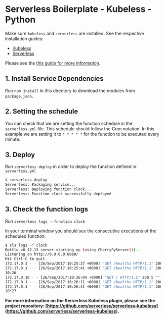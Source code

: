 <!--
title: 'Kubeless Serverless Simple scheduled function example in Python'
description: 'This example demonstrates a simple sexample in Python for a scheduled function.'
layout: Doc
framework: v1
platform: Kubeless
language: Python
authorLink: 'https://github.com/andresmgot'
authorName: Andres
authorAvatar: 'https://avatars0.githubusercontent.com/u/4025665?v=4&s=140'
-->
# Serverless Boilerplate - Kubeless - Python

Make sure `kubeless` and `serverless` are installed. See the respective installation guides:
* [Kubeless](https://github.com/kubeless/kubeless/blob/master/README.md#usage)
* [Serverless](https://github.com/serverless/serverless#quick-start)

Please see the [this guide for more information](https://github.com/serverless/serverless-kubeless).

## 1. Install Service Dependencies
Run `npm install` in this directory to download the modules from `package.json`.

## 2. Setting the schedule
You can check that we are setting the function schedule in the `serverless.yml` file. This schedule should follow the Cron notation. In this example we are setting it to `* * * * *` for the function to be executed every minute.

## 3. Deploy
Run `serverless deploy` in order to deploy the function defined in `serverless.yml`

```bash
$ serverless deploy
Serverless: Packaging service...
Serverless: Deploying function clock...
Serverless: Function clock successfully deployed
```

## 3. Check the function logs
Run `serverless logs --function clock`

In your terminal window you should see the consecutive executions of the scheduled function:

```bash
$ sls logs -f clock
Bottle v0.12.13 server starting up (using CherryPyServer())...
Listening on http://0.0.0.0:8080/
Hit Ctrl-C to quit.
172.17.0.1 - - [26/Sep/2017:10:25:27 +0000] "GET /healthz HTTP/1.1" 200 2 "" "Go-http-client/1.1" 0/153
172.17.0.1 - - [26/Sep/2017:10:25:41 +0000] "GET /healthz HTTP/1.1" 200 2 "" "Go-http-client/1.1" 0/96
10:26
172.17.0.10 - - [26/Sep/2017:10:26:04 +0000] "GET / HTTP/1.1" 200 5 "" "Wget" 0/1647
172.17.0.1 - - [26/Sep/2017:10:26:11 +0000] "GET /healthz HTTP/1.1" 200 2 "" "Go-http-client/1.1" 0/95
172.17.0.1 - - [26/Sep/2017:10:26:41 +0000] "GET /healthz HTTP/1.1" 200 2 "" "Go-http-client/1.1" 0/100
10:27
```

**For more information on the Serverless Kubeless plugin, please see the project repository: [https://github.com/serverless/serverless-kubeless](https://github.com/serverless/serverless-kubeless).**

